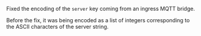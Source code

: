 Fixed the encoding of the `server` key coming from an ingress MQTT bridge.

Before the fix, it was being encoded as a list of integers corresponding to the ASCII characters of the server string.
